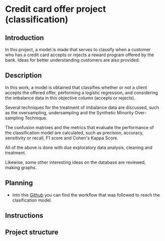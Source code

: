 # Credit card offer project (classification)

## Introduction
In this project, a model is made that serves to classify when a customer who has a credit card accepts or rejects a reward program offered by the bank.
Ideas for better understanding customers are also provided.

## Description
In this work, a model is obtained that classifies whether or not a client accepts the offered offer, performing a logistic regression, 
and considering the imbalance data in this objective column (accepts or rejects).

Several techniques for the treatment of imbalance data are discussed, such as the oversampling, undersampling and the Synthetic Minority Over-sampling Technique. 

The confusion matrixes and the metrics that evaluate the performance of the classification model are calculated, such as precision, accuracy, sensitivity or recall, F1 score and Cohen's Kappa Score.

All of the above is done with due exploratory data analysis, cleaning and treatment.

Likewise, some other interesting ideas on the database are reviewed, making graphs.

## Planning

- Into this [Github](https://github.com/users/RetCast/projects/1) you can find the workflow that was followed to reach the clasification model.

## Instructions

## Project structure

